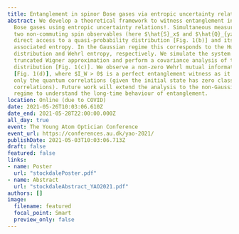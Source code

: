 ```yaml
---
title: Entanglement in spinor Bose gases via entropic uncertainty relations
abstract: We develop a theoretical framework to witness entanglement in spinor
  Bose gases using entropic uncertainty relations!. Simultaneous measurements of
  two non-commuting spin observables (here $\hat{S}_x$ and $\hat{Q}_{yz}$) allows for
  direct access to a quasi-probability distribution [Fig. 1(b)] and its
  associated entropy. In the Gaussian regime this corresponds to the Husimi
  distribution and Wehrl entropy, respectively. We simulate the system via the
  truncated Wigner approximation and perform a covariance analysis of the
  distribution [Fig. 1(c)]. We observe a non-zero Wehrl mutual information $I_W$
  [Fig. 1(d)], where $I_W > 0$ is a perfect entanglement witness as it measures
  only the quantum correlations (given the initial state has zero classical
  correlations). Future work will extend the analysis to the non-Gaussian
  regime to understand the long-time behaviour of entanglement.
location: Online (due to COVID)
date: 2021-05-26T10:03:06.610Z
date_end: 2021-05-28T22:00:00.000Z
all_day: true
event: The Young Atom Optician Conference
event_url: https://conferences.au.dk/yao-2021/
publishDate: 2021-05-03T10:03:06.713Z
draft: false
featured: false
links:
- name: Poster
  url: "stockdalePoster.pdf"
- name: Abstract
  url: "stockdaleAbstract_YAO2021.pdf"
authors: []
image:
  filename: featured
  focal_point: Smart
  preview_only: false
---
```

